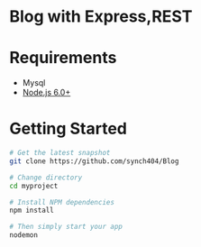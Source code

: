 # Blog with Express,REST

# Requirements
- Mysql
- [Node.js 6.0+](http://nodejs.org)

# Getting Started

```bash
# Get the latest snapshot
git clone https://github.com/synch404/Blog

# Change directory
cd myproject

# Install NPM dependencies
npm install

# Then simply start your app
nodemon
```